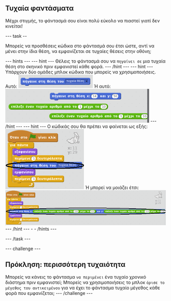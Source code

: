 ## Τυχαία φαντάσματα

Μέχρι στιγμής, το φάντασμά σου είναι πολύ εύκολο να πιαστεί γιατί δεν κινείται!

\--- task --

Μπορείς να προσθέσεις κώδικα στο φάντασμά σου έτσι ώστε, αντί να μένει στην ίδια θέση, να εμφανίζεται σε τυχαίες θέσεις στην οθόνη;

\--- hints \--- \--- hint \--- Θέλεις το φάντασμά σου να `πηγαίνει σε` μια τυχαία θέση στο σκηνικό πριν εμφανιστεί κάθε φορά. \--- /hint \--- \--- hint \--- Υπάρχουν δύο ομάδες μπλοκ κώδικα που μπορείς να χρησιμοποιήσεις. Αυτό: ![screenshot](images/ghost-random-blocks-1.png) Ή αυτό: ![screenshot](images/ghost-random-blocks-2.png) \--- /hint \--- \--- hint \--- Ο κώδικάς σου θα πρέπει να φαίνεται ως εξής: ![screenshot](images/ghost-random-code-1.png) Ή μπορεί να μοιάζει έτσι: ![screenshot](images/ghost-random-code-2.png) \--- /hint \--- - - /hints \---

\--- /task \---

\--- challenge \---

## Πρόκληση: περισσότερη τυχαιότητα

Μπορείς να κάνεις το φάντασμα `να περιμένει` ένα τυχαίο χρονικό διάστημα πριν εμφανιστεί; Μπορείς να χρησιμοποιήσεις το μπλοκ `όρισε το μέγεθος του αντικειμένου` για να έχει το φάντασμα τυχαίο μέγεθος κάθε φορά που εμφανίζεται; \--- /challenge \---